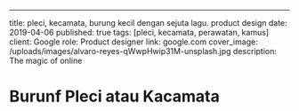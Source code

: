 ---
title: pleci, kecamata, burung kecil dengan sejuta lagu.
product design
date: 2019-04-06
published: true
tags: [pleci, kecamata, perawatan, kamus]
client: Google
role: Product designer
link: google.com
cover_image: /uploads/images/alvaro-reyes-qWwpHwip31M-unsplash.jpg
description: The magic of online

# Burunf Pleci atau Kacamata
